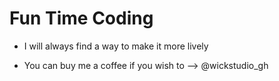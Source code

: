 # Fun Time Coding
- I will always find a way to make it more lively



- You can buy me a coffee if you wish to --> @wickstudio_gh
